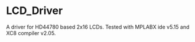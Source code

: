 # LCD_Driver
A driver for HD44780 based 2x16 LCDs.
Tested with MPLABX ide v5.15 and XC8 compiler v2.05.
